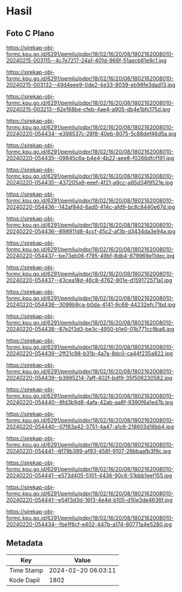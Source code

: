 # Hasil

## Foto C Plano

https://sirekap-obj-formc.kpu.go.id/6291/pemilu/pdpr/18/02/16/20/08/1802162008010-20240215-003115--4c7e7217-24a1-401d-966f-51aecb61e9c1.jpg

https://sirekap-obj-formc.kpu.go.id/6291/pemilu/pdpr/18/02/16/20/08/1802162008010-20240215-003132--49d4eee9-0de2-4e33-8039-eb98fe3dad13.jpg

https://sirekap-obj-formc.kpu.go.id/6291/pemilu/pdpr/18/02/16/20/08/1802162008010-20240215-003213--92e168be-cfeb-4ae4-a905-db4e1bfc175d.jpg

https://sirekap-obj-formc.kpu.go.id/6291/pemilu/pdpr/18/02/16/20/08/1802162008010-20240220-054434--e398537c-28f8-40eb-8075-5c88def46d5a.jpg

https://sirekap-obj-formc.kpu.go.id/6291/pemilu/pdpr/18/02/16/20/08/1802162008010-20240220-054435--09845c6a-b4e4-4b22-aee8-f0266dfcf191.jpg

https://sirekap-obj-formc.kpu.go.id/6291/pemilu/pdpr/18/02/16/20/08/1802162008010-20240220-054435--437205a9-eeef-4f21-a9cc-a85d34f9521e.jpg

https://sirekap-obj-formc.kpu.go.id/6291/pemilu/pdpr/18/02/16/20/08/1802162008010-20240220-054436--142af84d-6ad0-414c-afd9-bc8c8440e67d.jpg

https://sirekap-obj-formc.kpu.go.id/6291/pemilu/pdpr/18/02/16/20/08/1802162008010-20240220-054436--898911d8-4ccf-45c2-af3b-d3434da3e94a.jpg

https://sirekap-obj-formc.kpu.go.id/6291/pemilu/pdpr/18/02/16/20/08/1802162008010-20240220-054437--be73eb06-f795-49bf-8db4-879969e11dec.jpg

https://sirekap-obj-formc.kpu.go.id/6291/pemilu/pdpr/18/02/16/20/08/1802162008010-20240220-054437--43cea18d-46c8-4762-801e-d159172571a1.jpg

https://sirekap-obj-formc.kpu.go.id/6291/pemilu/pdpr/18/02/16/20/08/1802162008010-20240220-054438--3099b9ca-b0da-4141-9c68-44232efc71bd.jpg

https://sirekap-obj-formc.kpu.go.id/6291/pemilu/pdpr/18/02/16/20/08/1802162008010-20240220-054438--87e2f3d3-be3c-4950-b1e0-01b771cc9ba6.jpg

https://sirekap-obj-formc.kpu.go.id/6291/pemilu/pdpr/18/02/16/20/08/1802162008010-20240220-054439--2ff21c98-b31b-4a7a-8dc0-ca44f235a822.jpg

https://sirekap-obj-formc.kpu.go.id/6291/pemilu/pdpr/18/02/16/20/08/1802162008010-20240220-054439--b3995214-7aff-402f-bdf9-35f506230582.jpg

https://sirekap-obj-formc.kpu.go.id/6291/pemilu/pdpr/18/02/16/20/08/1802162008010-20240220-054440--8fd3b9d8-4afa-42ab-aa8f-9390f6a1ed7b.jpg

https://sirekap-obj-formc.kpu.go.id/6291/pemilu/pdpr/18/02/16/20/08/1802162008010-20240220-054440--07f83a42-3751-4a47-a1c6-218603d16bb4.jpg

https://sirekap-obj-formc.kpu.go.id/6291/pemilu/pdpr/18/02/16/20/08/1802162008010-20240220-054441--6f79b399-af93-458f-9107-26bbaafb3f9c.jpg

https://sirekap-obj-formc.kpu.go.id/6291/pemilu/pdpr/18/02/16/20/08/1802162008010-20240220-054441--e573d405-5101-4436-90c6-51bbb1eef155.jpg

https://sirekap-obj-formc.kpu.go.id/6291/pemilu/pdpr/18/02/16/20/08/1802162008010-20240220-054441--e54f3d3d-16f3-4e4d-b105-d10e3de4636f.jpg

https://sirekap-obj-formc.kpu.go.id/6291/pemilu/pdpr/18/02/16/20/08/1802162008010-20240220-054434--fbe1f6cf-e402-447b-a174-80771a4e5280.jpg


## Metadata

| Key        | Value               |
| ---------- | ------------------- |
| Time Stamp | 2024-02-20 06:03:11 |
| Kode Dapil | 1802                |



